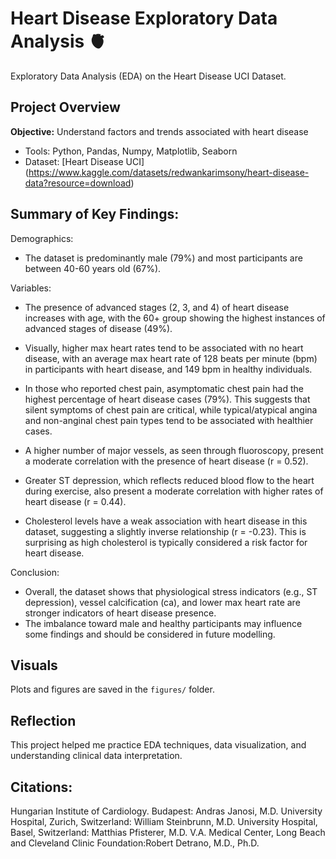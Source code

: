 # Heart Disease Exploratory Data Analysis 🫀
Exploratory Data Analysis (EDA) on the Heart Disease UCI Dataset.

## Project Overview
**Objective:** Understand factors and trends associated with heart disease
- Tools: Python, Pandas, Numpy, Matplotlib, Seaborn
- Dataset: [Heart Disease UCI] (https://www.kaggle.com/datasets/redwankarimsony/heart-disease-data?resource=download)

## Summary of Key Findings:
Demographics:
- The dataset is predominantly male (79%) and most participants are between 40-60 years old (67%).

Variables:
- The presence of advanced stages (2, 3, and 4) of heart disease increases with age, with the 60+ group showing the highest instances of advanced stages of disease (49%).

- Visually, higher max heart rates tend to be associated with no heart disease, with an average max heart rate of 128 beats per minute (bpm) in participants with heart disease, and 149 bpm in healthy individuals.

- In those who reported chest pain, asymptomatic chest pain had the highest percentage of heart disease cases (79%). This suggests that silent symptoms of chest pain are critical, while typical/atypical angina and non-anginal chest pain types tend to be associated with healthier cases.

- A higher number of major vessels, as seen through fluoroscopy, present a moderate correlation with the presence of heart disease (r = 0.52).
- Greater ST depression, which reflects reduced blood flow to the heart during exercise, also present a moderate correlation with higher rates of heart disease (r = 0.44).

- Cholesterol levels have a weak association with heart disease in this dataset, suggesting a slightly inverse relationship (r = -0.23). This is surprising as high cholesterol is typically considered a risk factor for heart disease.

Conclusion:
- Overall, the dataset shows that physiological stress indicators (e.g., ST depression), vessel calcification (ca), and lower max heart rate are stronger indicators of heart disease presence.
- The imbalance toward male and healthy participants may influence some findings and should be considered in future modelling.

## Visuals
Plots and figures are saved in the `figures/` folder.

## Reflection
This project helped me practice EDA techniques, data visualization, and understanding clinical data interpretation.


## Citations:
Hungarian Institute of Cardiology. Budapest: Andras Janosi, M.D.
University Hospital, Zurich, Switzerland: William Steinbrunn, M.D.
University Hospital, Basel, Switzerland: Matthias Pfisterer, M.D.
V.A. Medical Center, Long Beach and Cleveland Clinic Foundation:Robert Detrano, M.D., Ph.D.
